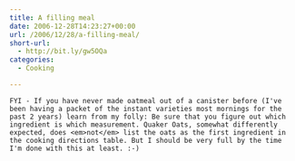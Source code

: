 ```yaml
---
title: A filling meal
date: 2006-12-28T14:23:27+00:00
url: /2006/12/28/a-filling-meal/
short-url:
  - http://bit.ly/gw5OQa
categories:
  - Cooking

---
```

<div class='microid-mailto+http:sha1:5d6cb039e8f3493f4d3c102f3d958f047a9db940'>
  
    FYI - If you have never made oatmeal out of a canister before (I've been having a packet of the instant varieties most mornings for the past 2 years) learn from my folly: Be sure that you figure out which ingredient is which measurement. Quaker Oats, somewhat differently expected, does <em>not</em> list the oats as the first ingredient in the cooking directions table. But I should be very full by the time I'm done with this at least. :-)
  
